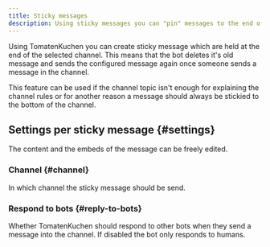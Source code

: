 ```yaml
---
title: Sticky messages
description: Using sticky messages you can "pin" messages to the end of the channel - this page explains how to set them up.
---
```


Using TomatenKuchen you can create sticky message which are held at the end of the selected channel. This means that the bot deletes it's old message and sends the configured message again once someone sends a message in the channel.

This feature can be used if the channel topic isn't enough for explaining the channel rules or for another reason a message should always be stickied to the bottom of the channel.

## Settings per sticky message {#settings}

The content and the embeds of the message can be freely edited.

### Channel {#channel}

In which channel the sticky message should be send.

### Respond to bots {#reply-to-bots}

Whether TomatenKuchen should respond to other bots when they send a message into the channel. If disabled the bot only responds to humans.
